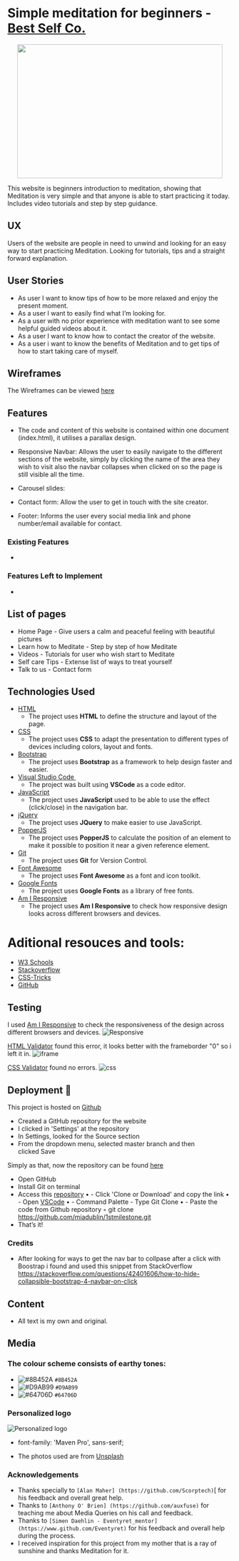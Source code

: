 # Simple meditation for beginners - [Best Self Co.](https://miadublin.github.io/1stmilestone)

<p align="center">
  <img width="460" height="300" src="https://user-images.githubusercontent.com/54308513/67994830-41e24d80-fc3f-11e9-984c-2ab797c86fec.png">
</p>


This website is beginners introduction to meditation, showing that Meditation is very simple and that anyone is able to start practicing it today.
Includes video tutorials and step by step guidance.

## UX
 
Users of the website are people in need to unwind and looking for an easy way to start practicing Meditation. Looking for tutorials, tips and a straight forward explanation.

## User Stories

- As user I want to know tips of how to be more relaxed and enjoy the present moment.
- As a user I want to easily find what I’m looking for.
- As a user with no prior experience with meditation want to see some helpful guided videos about it.
- As a user I want to know how to contact the creator of the website.	
- As a user i want to know the benefits of Meditation and to get tips of how to start taking care of myself.

## Wireframes

The Wireframes can be viewed [here](https://github.com/miadublin/1stmilestone/tree/master/wireframes)

## Features

- The code and content of this website is contained within one document (index.html), it utilises a parallax design.

- Responsive Navbar: Allows the user to easily navigate to the different sections of the website,  simply by clicking the name of the area they wish to visit also the navbar collapses when clicked on so the page is still visible all the time.
		
- Carousel slides: 

- Contact form: Allow the user to get in touch with the site creator.

- Footer: Informs the user every social media link and phone number/email available for contact.




### Existing Features
- 

### Features Left to Implement
- 

## List of pages

- Home Page - Give users a calm and peaceful feeling with beautiful pictures
- Learn how to Meditate - Step by step of how Meditate
- Videos - Tutorials for user who wish start to Meditate
- Self care Tips - Extense list of ways to treat yourself
- Talk to us - Contact form
## Technologies Used

- [HTML](https://en.wikipedia.org/wiki/HTML)
    - The project uses **HTML** to define the structure and layout of the page.
- [CSS](https://en.wikipedia.org/wiki/Cascading_Style_Sheets)
    - The project uses **CSS** to adapt the presentation to different types of devices including colors, layout and fonts.
- [Bootstrap](https://getbootstrap.com)
    - The project uses **Bootstrap** as a framework to help design faster and easier.
- [Visual Studio Code ](https://code.visualstudio.com)
    - The project was built using **VSCode** as a code editor.
- [JavaScript](https://www.javascript.com)
    - The project uses **JavaScript** used to be able to use the effect (click/close) in the navigation bar.
- [jQuery](https://jquery.com)
    - The project uses **JQuery** to make easier to use JavaScript.
- [PopperJS](https://popper.js.org)
    - The project uses **PopperJS** to calculate the position of an element to make it possible to position it near a given reference element.
- [Git](https://git-scm.com)
    - The project uses **Git** for Version Control.
- [Font Awesome](https://fontawesome.com)
    - The project uses **Font Awesome** as a font and icon toolkit.
- [Google Fonts](https://fonts.google.com)
    - The project uses **Google Fonts** as a library of free fonts.
- [Am I Responsive](http://ami.responsivedesign.is/)
    - The project uses **Am I Responsive** to check how responsive design looks across different browsers and devices.

# Aditional resouces and tools:
- [W3 Schools](https://www.w3schools.com/)
- [Stackoverflow](https://stackoverflow.com/)
- [CSS-Tricks](https://css-tricks.com/)
- [GitHub](https://github.com/)
   
## Testing

I used [Am I Responsive](http://ami.responsivedesign.is/) to check the responsiveness of the design across different browsers and devices.
![Responsive](https://user-images.githubusercontent.com/54308513/67994382-e4e59800-fc3c-11e9-8607-6cc2485caf01.png)

[HTML Validator](https://validator.w3.org/) found this error, it looks better with the frameborder "0" so i left it in.
![iframe](https://user-images.githubusercontent.com/54308513/67995588-18c3bc00-fc43-11e9-8772-cb9a8ba7a842.png)

[CSS Validator](https://jigsaw.w3.org/css-validator) found no errors. 
![css](https://user-images.githubusercontent.com/54308513/67995697-b0290f00-fc43-11e9-98ba-a492f5cbbfc9.png)


## Deployment 🚀

This project is hosted on [Github](https://github.com/miadublin/1stmilestone)

- Created a GitHub repository for the website
- I clicked in 'Settings' at the repository
- In Settings, looked for the Source section 
- From the dropdown menu, selected master branch and then clicked Save

Simply as that, now the repository can be found [here](https://github.com/miadublin/1stmilestone)

- Open GitHub
- Install Git on terminal
- Access this [repository](https://github.com/miadublin/1stmilestone)
	•	- Click 'Clone or Download' and copy the link
	•	- Open [VSCode](https://code.visualstudio.com/) 
	•	- Command Palette - Type Git Clone
	•	- Paste the code from Github repository
	◦	git clone https://github.com/miadublin/1stmilestone.git
- That’s it!

### Credits

- After looking for ways to get the nav bar to collpase after a click with Boostrap i found and used this snippet 
from StackOverflow https://stackoverflow.com/questions/42401606/how-to-hide-collapsible-bootstrap-4-navbar-on-click


## Content
- All text is my own and original.

## Media

### The colour scheme consists of earthy tones: 

- ![#8B452A](https://placehold.it/15/8B452A/000000?text=+) `#8B452A`
- ![#D9AB99](https://placehold.it/15/D9AB99/000000?text=+) `#D9AB99`
- ![#64706D](https://placehold.it/15/64706D/000000?text=+) `#64706D`


### Personalized logo
![Personalized logo](https://user-images.githubusercontent.com/54308513/67995924-e7e48680-fc44-11e9-9c9c-8e02acec0c5b.png)

- font-family: 'Maven Pro', sans-serif;

- The photos used are from [Unsplash](https://www.unsplash.com)

### Acknowledgements

- Thanks specially to ```[Alan Maher] (https://github.com/Scorptech)```[ for his feedback and overall great help.
- Thanks to ```[Anthony O' Brien] (https://github.com/auxfuse)``` for teaching me about Media Queries on his call and feedback.
- Thanks to ```[Simen Daehlin - Eventyret_mentor] (https://www.github.com/Eventyret)``` for his feedback and overall help during the process.
- I received inspiration for this project from my mother that  is a ray of sunshine and thanks Meditation for it.

